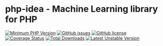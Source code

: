 # php-idea - Machine Learning library for PHP
[![Minimum PHP Version](https://img.shields.io/badge/php-%3E%3D%207.1-8892BF.svg)](https://php.net/)
[![GitHub issues](https://img.shields.io/github/issues/brucetruth/php-idea.svg)](https://github.com/brucetruth/php-idea/issues)
[![GitHub license](https://img.shields.io/github/license/brucetruth/php-idea.svg)](https://github.com/brucetruth/php-idea/blob/master/LICENSE)
[![Coverage Status](https://coveralls.io/repos/github/brucetruth/php-idea/badge.svg?branch=master)](https://coveralls.io/github/brucetruth/php-idea?branch=master)
[![Total Downloads](https://poser.pugx.org/brucetruth/php-idea/downloads)](https://packagist.org/packages/brucetruth/php-idea)
[![Latest Unstable Version](https://poser.pugx.org/brucetruth/php-idea/v/unstable)](//packagist.org/packages/brucetruth/php-idea)
<p align="center">
	</p>
